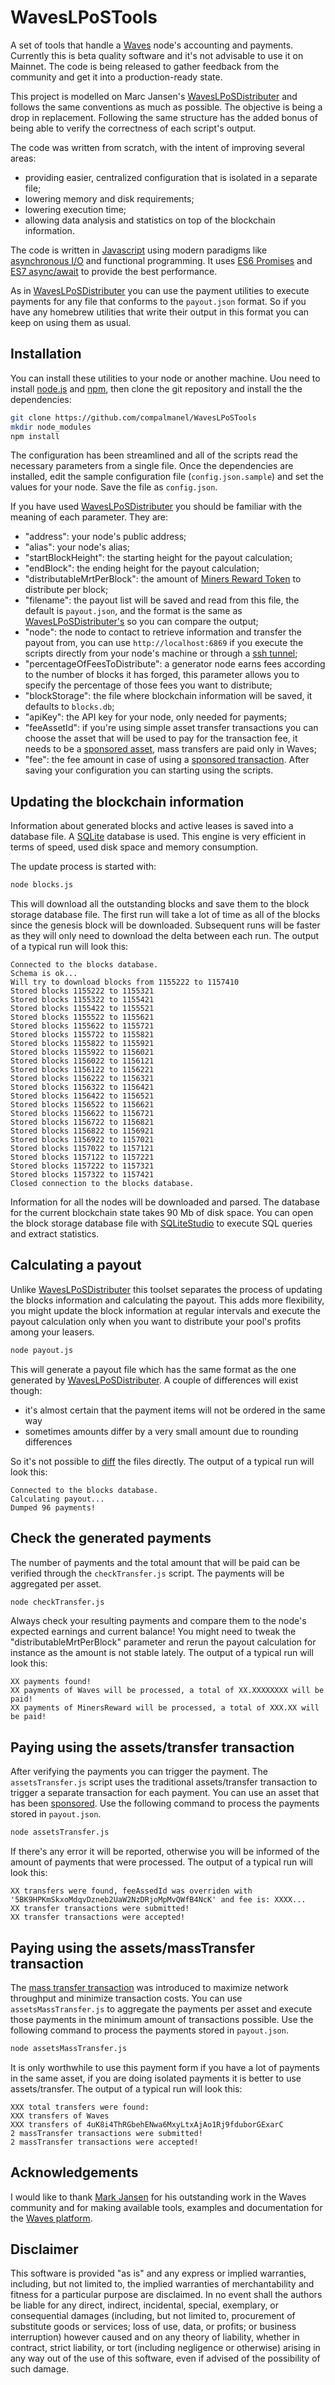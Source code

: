 # WavesLPoSTools
A set of tools that handle a [Waves](https://wavesplatform.com) node's accounting and payments. Currently this is beta quality software and it's not advisable to use it on Mainnet. The code is being released to gather feedback from the community and get it into a production-ready state.

This project is modelled on Marc Jansen's [WavesLPoSDistributer](https://github.com/jansenmarc/WavesLPoSDistributer) and follows the same conventions as much as possible. The objective is being a drop in replacement. Following the same structure has the added bonus of being able to verify the correctness of each script's output.

The code was written from scratch, with the intent of improving several areas:
* providing easier, centralized configuration that is isolated in a separate file;
* lowering memory and disk requirements;
* lowering execution time;
* allowing data analysis and statistics on top of the blockchain information.

The code is written in [Javascript](https://developer.mozilla.org/bm/docs/Web/JavaScript) using modern paradigms like [asynchronous I/O](https://nodejs.org/en/docs/guides/blocking-vs-non-blocking/) and functional programming. It uses [ES6 Promises](https://developer.mozilla.org/en-US/docs/Web/JavaScript/Reference/Global_Objects/Promise) and [ES7 async/await](https://developer.mozilla.org/en-US/docs/Web/JavaScript/Reference/Operators/await) to provide the best performance.

As in [WavesLPoSDistributer](https://github.com/jansenmarc/WavesLPoSDistributer) you can use the payment utilities to execute payments for any file that conforms to the ```payout.json``` format. So if you have any homebrew utilities that write their output in this format you can keep on using them as usual.

## Installation
You can install these utilities to your node or another machine. Uou need to install [node.js](https://nodejs.org/en/) and [npm](https://www.npmjs.com/), then clone the git repository and install the the dependencies:
```sh
git clone https://github.com/compalmanel/WavesLPoSTools
mkdir node_modules
npm install
```
The configuration has been streamlined and all of the scripts read the necessary parameters from a single file. Once the dependencies are installed, edit the sample configuration file (```config.json.sample```) and set the values for your node. Save the file as ```config.json```.

If you have used [WavesLPoSDistributer](https://github.com/jansenmarc/WavesLPoSDistributer) you should be familiar with the meaning of each parameter. They are:
* "address": your node's public address;
* "alias": your node's alias;
* "startBlockHeight": the starting height for the payout calculation;
* "endBlock": the ending height for the payout calculation;
* "distributableMrtPerBlock": the amount of [Miners Reward Token](https://blog.wavesplatform.com/incentivizing-pos-mining-b26f8702032c) to distribute per block;
* "filename": the payout list will be saved and read from this file, the default is ```payout.json```, and the format is the same as [WavesLPoSDistributer's](https://github.com/jansenmarc/WavesLPoSDistributer) so you can compare the output;
* "node": the node to contact to retrieve information and transfer the payout from, you can use ```http://localhost:6869``` if you execute the scripts directly from your node's machine or through a [ssh tunnel](https://www.ssh.com/ssh/tunneling/example);
* "percentageOfFeesToDistribute": a generator node earns fees according to the number of blocks it has forged, this parameter allows you to specify the percentage of those fees you want to distribute;
* "blockStorage": the file where blockchain information will be saved, it defaults to ```blocks.db```;
* "apiKey": the API key for your node, only needed for payments;
* "feeAssetId": if you're using simple asset transfer transactions you can choose the asset that will be used to pay for the transaction fee, it needs to be a [sponsored asset](https://docs.wavesplatform.com/en/proposals/sponsored-transactions.html), mass transfers are paid only in Waves;
* "fee": the fee amount in case of using a [sponsored transaction](https://docs.wavesplatform.com/en/proposals/sponsored-transactions.html).
After saving your configuration you can starting using the scripts.
## Updating the blockchain information
Information about generated blocks and active leases is saved into a database file. A [SQLite](https://www.sqlite.org/index.html) database is used. This engine is very efficient in terms of speed, used disk space and memory consumption.

The update process is started with:
```sh
node blocks.js
```
This will download all the outstanding blocks and save them to the block storage database file. The first run will take a lot of time as all of the blocks since the genesis block will be downloaded. Subsequent runs will be faster as they will only need to download the delta between each run.  The output of a typical run will look this:
```
Connected to the blocks database.
Schema is ok...
Will try to download blocks from 1155222 to 1157410
Stored blocks 1155222 to 1155321
Stored blocks 1155322 to 1155421
Stored blocks 1155422 to 1155521
Stored blocks 1155522 to 1155621
Stored blocks 1155622 to 1155721
Stored blocks 1155722 to 1155821
Stored blocks 1155822 to 1155921
Stored blocks 1155922 to 1156021
Stored blocks 1156022 to 1156121
Stored blocks 1156122 to 1156221
Stored blocks 1156222 to 1156321
Stored blocks 1156322 to 1156421
Stored blocks 1156422 to 1156521
Stored blocks 1156522 to 1156621
Stored blocks 1156622 to 1156721
Stored blocks 1156722 to 1156821
Stored blocks 1156822 to 1156921
Stored blocks 1156922 to 1157021
Stored blocks 1157022 to 1157121
Stored blocks 1157122 to 1157221
Stored blocks 1157222 to 1157321
Stored blocks 1157322 to 1157421
Closed connection to the blocks database.
```
Information for all the nodes will be downloaded and parsed. The database for the current blockchain state takes 90 Mb of disk space. You can open the block storage database file with [SQLiteStudio](https://sqlitestudio.pl) to execute SQL queries and extract statistics.
## Calculating a payout
Unlike [WavesLPoSDistributer](https://github.com/jansenmarc/WavesLPoSDistributer) this toolset separates the process of updating the blocks information and calculating the payout. This adds more flexibility, you might update the block information at regular intervals and execute the payout calculation only when you want to distribute your pool's profits among your leasers.
```sh
node payout.js
```
This will generate a payout file which has the same format as the one generated by [WavesLPoSDistributer](https://github.com/jansenmarc/WavesLPoSDistributer). A couple of differences will exist though:
* it's almost certain that the payment items will not be ordered in the same way
* sometimes amounts differ by a very small amount due to rounding differences

So it's not possible to [diff](https://en.wikipedia.org/wiki/Diff) the files directly.  The output of a typical run will look this:
```
Connected to the blocks database.
Calculating payout...
Dumped 96 payments!
```
## Check the generated payments
The number of payments and the total amount that will be paid can be verified through the ```checkTransfer.js``` script. The payments will be aggregated per asset.
```sh
node checkTransfer.js
```
Always check your resulting payments and compare them to the node's expected earnings and current balance! You might need to tweak the "distributableMrtPerBlock" parameter and rerun the payout calculation for instance as the amount is not stable lately.  The output of a typical run will look this:
```
XX payments found!
XX payments of Waves will be processed, a total of XX.XXXXXXXX will be paid!
XX payments of MinersReward will be processed, a total of XXX.XX will be paid!
```
## Paying using the assets/transfer transaction
After verifying the payments you can trigger the payment. The ```assetsTransfer.js``` script uses the traditional assets/transfer transaction to trigger a separate transaction for each payment. You can use an asset that has been [sponsored](https://docs.wavesplatform.com/en/proposals/sponsored-transactions.html). Use the following command to process the payments stored in ```payout.json```.
```sh
node assetsTransfer.js
```
If there's any error it will be reported, otherwise you will be informed of the amount of payments that were processed.  The output of a typical run will look this:
```
XX transfers were found, feeAssedId was overriden with '5BK9HPKmSkxoMdqvDzneb2UaW2NzDRjoMpMvQWfB4NcK' and fee is: XXXX...
XX transfer transactions were submitted!
XX transfer transactions were accepted!
```
## Paying using the assets/massTransfer transaction
The [mass transfer transaction](https://medium.com/@wavesgo/the-new-mass-transfer-transaction-in-action-852b60d64d01) was introduced to maximize network throughput and minimize transaction costs. You can use ```assetsMassTransfer.js``` to aggregate the payments per asset and execute those payments in the minimum amount of transactions possible. Use the following command to process the payments stored in ```payout.json```.
```sh
node assetsMassTransfer.js
```
It is only worthwhile to use this payment form if you have a lot of payments in the same asset, if you are doing isolated payments it is better to use assets/transfer. The output of a typical run will look this:
```
XXX total transfers were found:
XXX transfers of Waves
XXX transfers of 4uK8i4ThRGbehENwa6MxyLtxAjAo1Rj9fduborGExarC
2 massTransfer transactions were submitted!
2 massTransfer transactions were accepted!
```
## Acknowledgements
I would like to thank [Mark Jansen](https://github.com/jansenmarc) for his outstanding work in the Waves community and for making available tools, examples and documentation for the [Waves platform](https://wavesplatform.com).
## Disclaimer
This software is provided "as is" and any express or implied warranties, including, but not limited to, the implied warranties of merchantability and fitness for a particular purpose are disclaimed. In no event shall the authors be liable for any direct, indirect, incidental, special, exemplary, or consequential damages (including, but not limited to, procurement of substitute goods or services; loss of use, data, or profits; or business interruption) however caused and on any theory of liability, whether in contract, strict liability, or tort (including negligence or otherwise) arising in any way out of the use of this software, even if advised of the possibility of such damage.
